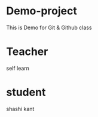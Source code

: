 # Demo-project
This is Demo for  Git  &amp;  Github class


# Teacher
self learn

# student
shashi kant